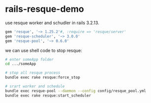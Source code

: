 rails-resque-demo
=================

use resque worker and schudler in rails 3.2.13.

```ruby
gem 'resque', '~> 1.25.2'#, :require => 'resque/server'
gem 'resque-scheduler', '~> 3.0.0'
gem 'resque-pool', '~> 0.6.0'
```

we can use shell code to stop resque:

```bash
# enter someApp folder
cd .../someApp

# stop all resque process
bundle exec rake resque:force_stop

# srart worker and schedule
bundle exec resque-pool --daemon --config config/resque_pool.yml
bundle exec rake resque:start_scheduler
```
